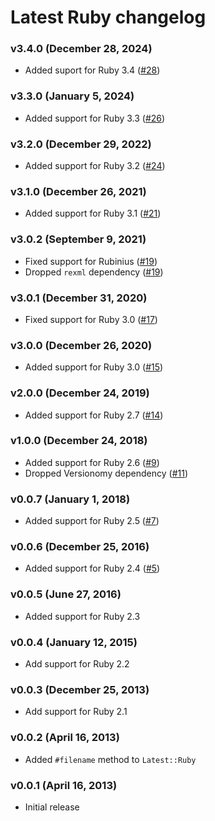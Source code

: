 Latest Ruby changelog
=====================

### v3.4.0 (December 28, 2024)

* Added suport for Ruby 3.4
  ([#28](https://github.com/kyrylo/latest_ruby/pull/28))

### v3.3.0 (January 5, 2024)

 * Added support for Ruby 3.3
   ([#26](https://github.com/kyrylo/latest_ruby/pull/26))

### v3.2.0 (December 29, 2022)

* Added support for Ruby 3.2
  ([#24](https://github.com/kyrylo/latest_ruby/pull/24))

### v3.1.0 (December 26, 2021)

* Added support for Ruby 3.1
  ([#21](https://github.com/kyrylo/latest_ruby/pull/21))

### v3.0.2 (September 9, 2021)

* Fixed support for Rubinius
  ([#19](https://github.com/kyrylo/latest_ruby/pull/19))
* Dropped `rexml` dependency
  ([#19](https://github.com/kyrylo/latest_ruby/pull/19))

### v3.0.1 (December 31, 2020)

* Fixed support for Ruby 3.0
  ([#17](https://github.com/kyrylo/latest_ruby/pull/17))

### v3.0.0 (December 26, 2020)

* Added support for Ruby 3.0
  ([#15](https://github.com/kyrylo/latest_ruby/pull/15))

### v2.0.0 (December 24, 2019)

* Added support for Ruby 2.7
  ([#14](https://github.com/kyrylo/latest_ruby/pull/14))

### v1.0.0 (December 24, 2018)

* Added support for Ruby 2.6
  ([#9](https://github.com/kyrylo/latest_ruby/pull/9))
* Dropped Versionomy dependency
  ([#11](https://github.com/kyrylo/latest_ruby/pull/11))

### v0.0.7 (January 1, 2018)

* Added support for Ruby 2.5
  ([#7](https://github.com/kyrylo/latest_ruby/pull/7))

### v0.0.6 (December 25, 2016)

* Added support for Ruby 2.4
  ([#5](https://github.com/kyrylo/latest_ruby/pull/5))

### v0.0.5 (June 27, 2016)

* Added support for Ruby 2.3

### v0.0.4 (January 12, 2015)

* Add support for Ruby 2.2

### v0.0.3 (December 25, 2013)

* Add support for Ruby 2.1

### v0.0.2 (April 16, 2013)

* Added `#filename` method to `Latest::Ruby`

### v0.0.1 (April 16, 2013)

* Initial release
